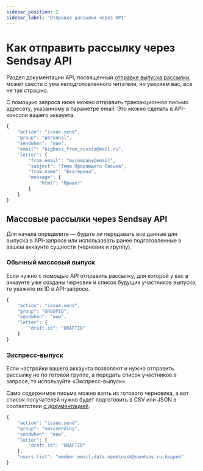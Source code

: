 ```yaml
---
sidebar_position: 2
sidebar_label: 'Отправка рассылки через API'
---
```


# Как отправить рассылку через Sendsay API

Раздел документации API, посвященный [отправке выпуска рассылки](https://sendsay.ru/api/api.html#%D0%92%D1%8B%D0%BF%D1%83%D1%81%D0%BA%D0%B8-%D1%80%D0%B0%D1%81%D1%81%D1%8B%D0%BB%D0%BA%D0%B8), может свести с ума неподготовленного читателя, но уверяем вас, все не так страшно.

С помощью запроса ниже можно отправить транзакционное письмо адресату, указанному в параметре email. Это можно сделать в API-консоли вашего аккаунта.

<!-- prettier-ignore -->
```js
{
    "action": "issue.send",
    "group": "personal",
    "sendwhen": "now",
    "email": "bigboss_from_russia@mail.ru",
    "letter": {
        "from.email": "mycompany@email",
        "subject": "Тема Продающего Письма",
        "from.name": "Екатерина",
        "message": {
            "html": "Привет"
        }
    }
}
```

## Массовые рассылки через Sendsay API

Для начала определите — будете ли передавать все данные для выпуска в API-запросе или использовать ранее подготовленные в вашем аккаунте сущности (черновик и группу).

### Обычный массовый выпуск

Если нужно с помощью API отправить рассылку, для которой у вас в аккаунте уже созданы черновик и список будущих участников выпуска, то укажите их ID в API-запросе.

<!-- prettier-ignore -->
```js
{
    "action": "issue.send",
    "group": "GROUPID",
    "sendwhen": "now",
    "letter": {
        "draft.id": "DRAFTID"
    }
}
```

### Экспресс-выпуск

Если настройки вашего аккаунта позволяют и нужно отправить рассылку не по готовой группе, а передать список участников в запросе, то используйте «Экспресс-выпуск».

Само содержимое письма можно взять из готового черновика, а вот список получателей нужно будет подготовить в CSV или JSON в соответствии [с документацией](https://sendsay.ru/api/api.html#Форматы-данных-для-импортирования-и-Экспресс-Выпуска).

```js
{
    "action": "issue.send",
    "group": "masssending",
    "sendwhen": "now",
    "letter": {
        "draft.id": "DRAFTID"
    },
    "users.list": "member.email;data.name\nask@sendsay.ru;Андрей"
}
```
